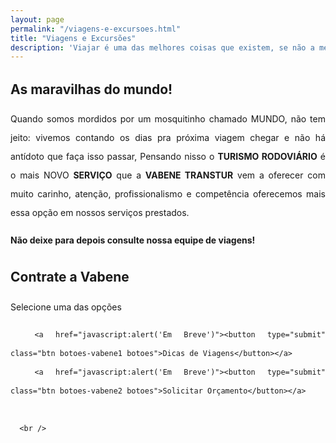 ```yaml
---
layout: page
permalink: "/viagens-e-excursoes.html"
title: "Viagens e Excursões"
description: 'Viajar é uma das melhores coisas que existem, se não a melhor!'
---
```

<div class="col-md-12" style="margin:10px 0; line-height:30px; text-align:justify">

<h2>As maravilhas do mundo!</h2>
<p>Quando somos mordidos por um mosquitinho chamado MUNDO, não tem jeito:
vivemos contando os dias pra próxima viagem chegar e não há antídoto que
faça isso passar, Pensando nisso o <b>TURISMO RODOVIÁRIO</b> é o
mais NOVO <b>SERVIÇO</b> que a <b>VABENE TRANSTUR</b> vem a oferecer com muito carinho,
atenção, profissionalismo e competência oferecemos mais essa opção em
nossos serviços prestados.</p>

<!--<img class="img-responsive img-excursoes" src="assets/images/excursoes.png" alt="Escola vetor criado por vectorpocket - br.freepik.com">-->

<P><B>Não deixe para depois consulte nossa equipe de viagens!</B></P>


<div class="col-md-12 col-sm-12 text-center">
      <h2>Contrate a Vabene</h2>
      <p>Selecione uma das opções</p>

      <a href="javascript:alert('Em Breve')"><button type="submit" class="btn botoes-vabene1 botoes">Dicas de Viagens</button></a>
      <a href="javascript:alert('Em Breve')"><button type="submit" class="btn botoes-vabene2 botoes">Solicitar Orçamento</button></a>

      <br />
</div>


</div> <!-- fecha container -->
